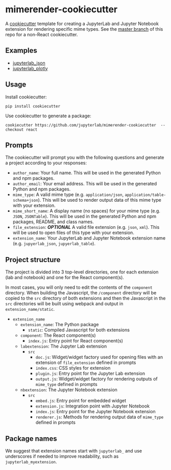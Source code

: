 # mimerender-cookiecutter

A [cookiecutter](https://github.com/audreyr/cookiecutter) template for creating
a JupyterLab and Jupyter Notebook extension for rendering specific mime types. See the [master branch](https://github.com/jupyterlab/mimerender-cookiecutter) of this repo for a non-React cookiecutter.

## Examples

* [jupyterlab_json](https://github.com/jupyterlab/jupyterlab_json)
* [jupyterlab_plotly](https://github.com/gnestor/jupyterlab_plotly)

## Usage

Install cookiecutter:

```
pip install cookiecutter
```

Use cookiecutter to generate a package:

```
cookiecutter https://github.com/jupyterlab/mimerender-cookiecutter  --checkout react
```

## Prompts

The cookiecutter will prompt you with the following questions and generate a project according to your responses:
  
* `author_name`: Your full name. This will be used in the generated Python and npm packages.
* `author_email`: Your email address. This will be used in the generated Python and npm packages.
* `mime_type`: A valid mime type (e.g. `application/json`, `application/table-schema+json`). This will be used to render output data of this mime type with your extension.
* `mime_short_name`: A display name (no spaces) for your mime type (e.g. `JSON`, `JSONTable`). This will be used in the generated Python and npm packages, README, and class names.
* `file_extension`: **_OPTIONAL_** A valid file extension (e.g. `json`, `xml`). This will be used to open files of this type with your extension.
* `extension_name`: Your JupyterLab and Jupyter Notebook extension name (e.g. `jupyerlab_json`, `jupyerlab_table`).

## Project structure

The project is divided into 3 top-level directories, one for each extension (lab and notebook) and one for the React component(s). 

In most cases, you will only need to edit the contents of the `component` directory. When building the Javascript, the `/component` directory will be copied to the `src` directory of both extensions and then the Javascript in the `src` directories will be built using webpack and output in `extension_name/static`. 

* `extension_name`
  * `extension_name`: The Python package
    * `static`: Compiled Javascript for both extensions
  * `component`: The React component(s)
    * `index.js`: Entry point for React component(s)
  * `labextension`: The Jupyter Lab extension
    * `src`
      * `doc.js`: Widget/widget factory used for opening files with an extension of `file_extension` defined in prompts
      * `index.css`: CSS styles for extension
      * `plugin.js`: Entry point for the Jupyter Lab extension
      * `output.js`: Widget/widget factory for rendering outputs of `mime_type` defined in prompts
  * `nbextension`: The Jupyter Notebook extension
    * `src`
      * `embed.js`: Entry point for embedded widget
      * `extension.js`: Integration point with Jupyter Notebook
      * `index.js`: Entry point for the Jupyter Notebook extension
      * `renderer.js`: Methods for rendering output data of `mime_type` defined in prompts

## Package names  

We suggest that extension names start with `jupyterlab_` and use underscores if needed to improve readability, such as `jupyterlab_myextension`.
